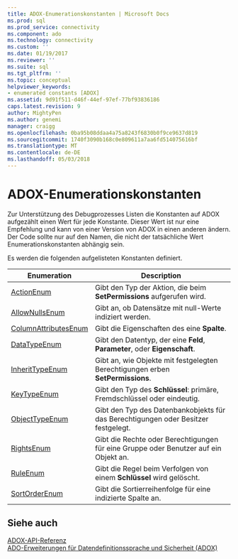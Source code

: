 ```yaml
---
title: ADOX-Enumerationskonstanten | Microsoft Docs
ms.prod: sql
ms.prod_service: connectivity
ms.component: ado
ms.technology: connectivity
ms.custom: ''
ms.date: 01/19/2017
ms.reviewer: ''
ms.suite: sql
ms.tgt_pltfrm: ''
ms.topic: conceptual
helpviewer_keywords:
- enumerated constants [ADOX]
ms.assetid: 9d91f511-d46f-44ef-97ef-77bf93836186
caps.latest.revision: 9
author: MightyPen
ms.author: genemi
manager: craigg
ms.openlocfilehash: 0ba95b08ddaa4a75a8243f6830b0f9ce9637d819
ms.sourcegitcommit: 1740f3090b168c0e809611a7aa6fd514075616bf
ms.translationtype: MT
ms.contentlocale: de-DE
ms.lasthandoff: 05/03/2018
---
```

# <a name="adox-enumerated-constants"></a>ADOX-Enumerationskonstanten
Zur Unterstützung des Debugprozesses Listen die Konstanten auf ADOX aufgezählt einen Wert für jede Konstante. Dieser Wert ist nur eine Empfehlung und kann von einer Version von ADOX in einen anderen ändern. Der Code sollte nur auf den Namen, die nicht der tatsächliche Wert Enumerationskonstanten abhängig sein.  
  
 Es werden die folgenden aufgelisteten Konstanten definiert.  
  
|Enumeration|Description|  
|-----------------|-----------------|  
|[ActionEnum](../../../ado/reference/adox-api/actionenum.md)|Gibt den Typ der Aktion, die beim **SetPermissions** aufgerufen wird.|  
|[AllowNullsEnum](../../../ado/reference/adox-api/allownullsenum.md)|Gibt an, ob Datensätze mit null-Werte indiziert werden.|  
|[ColumnAttributesEnum](../../../ado/reference/adox-api/columnattributesenum.md)|Gibt die Eigenschaften des eine **Spalte**.|  
|[DataTypeEnum](../../../ado/reference/ado-api/datatypeenum.md)|Gibt den Datentyp, der eine **Feld**, **Parameter**, oder **Eigenschaft**.|  
|[InheritTypeEnum](../../../ado/reference/adox-api/inherittypeenum.md)|Gibt an, wie Objekte mit festgelegten Berechtigungen erben **SetPermissions**.|  
|[KeyTypeEnum](../../../ado/reference/adox-api/keytypeenum.md)|Gibt den Typ des **Schlüssel**: primäre, Fremdschlüssel oder eindeutig.|  
|[ObjectTypeEnum](../../../ado/reference/adox-api/objecttypeenum.md)|Gibt den Typ des Datenbankobjekts für das Berechtigungen oder Besitzer festgelegt.|  
|[RightsEnum](../../../ado/reference/adox-api/rightsenum.md)|Gibt die Rechte oder Berechtigungen für eine Gruppe oder Benutzer auf ein Objekt an.|  
|[RuleEnum](../../../ado/reference/adox-api/ruleenum.md)|Gibt die Regel beim Verfolgen von einem **Schlüssel** wird gelöscht.|  
|[SortOrderEnum](../../../ado/reference/adox-api/sortorderenum.md)|Gibt die Sortierreihenfolge für eine indizierte Spalte an.|  
  
## <a name="see-also"></a>Siehe auch  
 [ADOX-API-Referenz](../../../ado/reference/adox-api/adox-api-reference.md)   
 [ADO-Erweiterungen für Datendefinitionssprache und Sicherheit (ADOX)](../../../ado/guide/extensions/ado-extensions-for-data-definition-language-and-security-adox.md)
